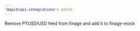 ```yaml
---
'@api3/api-integrations': patch
---
```


Remove PYUSD/USD feed from finage and add it to finage-mock

